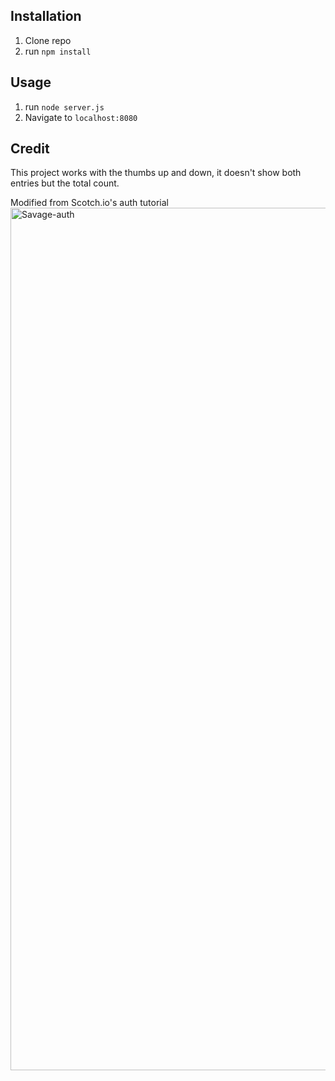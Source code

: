 ## Installation

1. Clone repo
2. run `npm install`

## Usage

1. run `node server.js`
2. Navigate to `localhost:8080`

## Credit
This project works with the thumbs up and down, it doesn't show both entries but the total count. 

Modified from Scotch.io's auth tutorial
<img width="1380" alt="Savage-auth" src="https://user-images.githubusercontent.com/70113362/235310477-765fdd2d-360c-4d37-9c4f-cf65de375f6e.png">
